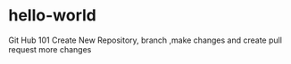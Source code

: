 # hello-world
Git Hub 101 Create New Repository, branch ,make changes and create pull request
more changes
